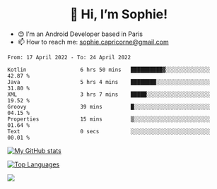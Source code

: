 <h1 align="center"> 👋 Hi, I’m Sophie! </h1>  

- 😊 I’m an Android Developer based in Paris
- 📫 How to reach me: sophie.capricorne@gmail.com


<!--START_SECTION:waka-->

```text
From: 17 April 2022 - To: 24 April 2022

Kotlin                 6 hrs 50 mins   ██████████▓░░░░░░░░░░░░░░   42.87 %
Java                   5 hrs 4 mins    ████████░░░░░░░░░░░░░░░░░   31.80 %
XML                    3 hrs 7 mins    █████░░░░░░░░░░░░░░░░░░░░   19.52 %
Groovy                 39 mins         █░░░░░░░░░░░░░░░░░░░░░░░░   04.15 %
Properties             15 mins         ▒░░░░░░░░░░░░░░░░░░░░░░░░   01.64 %
Text                   0 secs          ░░░░░░░░░░░░░░░░░░░░░░░░░   00.01 %
```

<!--END_SECTION:waka-->

[![My GitHub stats](https://github-readme-stats.vercel.app/api?username=sophicapri&show_icons=true&theme=buefy)](https://github.com/anuraghazra/github-readme-stats)

[![Top Languages](https://github-readme-stats.vercel.app/api/top-langs/?username=sophicapri&langs_count=2&layout=compact)](https://github.com/anuraghazra/github-readme-stats)

![](https://github-readme-streak-stats.herokuapp.com/?user=sophicapri)
